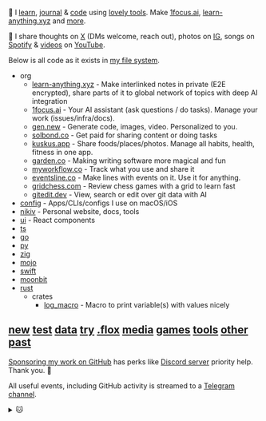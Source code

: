 👋 I [learn](https://nikiv.dev), [journal](https://nikiv.dev/looking-back) & [code](https://nikiv.dev/code) using [lovely tools](https://nikiv.dev/workflow). Make [1focus.ai](https://1focus.ai), [learn-anything.xyz](https://learn-anything.xyz) and [more](https://nikiv.dev/focus).

💛 I share thoughts on [X](https://x.com/nikitavoloboev) (DMs welcome, reach out), photos on [IG](https://instagram.com/nikitavoloboev), songs on [Spotify](https://open.spotify.com/user/nikitavoloboev) & [videos](https://nikiv.dev/videos) on [YouTube](https://www.youtube.com/@nikitavoloboev).

Below is all code as it exists in [my file system](https://nikiv.dev/my-file-system).

- org
  - [learn-anything.xyz](https://github.com/learn-anything/learn-anything) - Make interlinked notes in private (E2E encrypted), share parts of it to global network of topics with deep AI integration
  - [1focus.ai](https://1focus.ai) - Your AI assistant (ask questions / do tasks). Manage your work (issues/infra/docs).
  - [gen.new](https://gen.new) - Generate code, images, video. Personalized to you.
  - [solbond.co](https://github.com/solbond/solbond) - Get paid for sharing content or doing tasks
  - [kuskus.app](https://kuskus.app) - Share foods/places/photos. Manage all habits, health, fitness in one app.
  - [garden.co](https://github.com/garden-co) - Making writing software more magical and fun
  - [myworkflow.co](https://github.com/myworkflow-co/myworkflow) - Track what you use and share it
  - [eventsline.co](https://github.com/eventsline/eventsline) - Make lines with events on it. Use it for anything.
  - [gridchess.com](https://github.com/gridchess/gridchess) - Review chess games with a grid to learn fast
  - [gitedit.dev](https://gitedit.dev) - View, search or edit over git data with AI
- [config](https://github.com/nikitavoloboev/config) - Apps/CLIs/configs I use on macOS/iOS
- [nikiv](https://github.com/nikitavoloboev/nikiv) - Personal website, docs, tools
- [ui](https://github.com/nikitavoloboev/ui) - React components
- [ts](https://github.com/nikitavoloboev/ts)
- [go](https://github.com/nikitavoloboev/go)
- [py](https://github.com/nikitavoloboev/py)
- [zig](https://github.com/nikitavoloboev/zig)
- [mojo](https://github.com/nikitavoloboev/mojo)
- [swift](https://github.com/nikitavoloboev/swift)
- [moonbit](https://github.com/nikitavoloboev/moonbit)
- [rust](https://github.com/nikitavoloboev/rust)
  - crates
    - [log_macro](https://github.com/nikitavoloboev/log_macro) - Macro to print variable(s) with values nicely

## [new](https://github.com/nikitavoloboev/new) [test](https://github.com/nikitavoloboev/test) [data](https://github.com/nikitavoloboev/data) [try](https://github.com/nikitavoloboev/try) [.flox](https://github.com/nikitavoloboev/.flox) [media](https://github.com/nikitavoloboev/media) [games](https://github.com/nikitavoloboev/games) [tools](https://github.com/nikitavoloboev/tools) [other](https://github.com/nikitavoloboev/other) [past](https://github.com/nikitavoloboev/past)

[Sponsoring my work on GitHub](https://github.com/sponsors/nikitavoloboev) has perks like [Discord server](https://discord.com/invite/TVafwaD23d) priority help. Thank you. 🖤

All useful events, including GitHub activity is streamed to a [Telegram channel](https://t.me/nikivi_log).

<details><summary>🐱</summary>
  <br/>
  <a href="https://nikiv.dev">
    <img width="800" heigth="200" src="https://raw.githubusercontent.com/nikitavoloboev/nikitavoloboev/main/cat.jpg"></img>
  </a>
</details>

<!-- TODO: add [3d] to entries for time before last commit of repo, automate daily snapshot -->
<!-- TODO: do it as part of website, richer -->
<!-- TODO: include private repos too? -->
<!-- TODO: get all repos that are in bio in good state & useful -->
